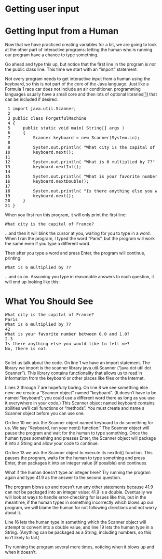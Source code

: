 # Getting user input

<h1 class="title">Getting Input from a Human</h1>
<p>Now that we have practiced creating variables for a bit, we are going to look at the other part of interactive programs: letting the human who is running our program have a chance to type something.</p>
<p>Go ahead and type this up, but notice that the first line in the program is <em>not</em> the public class line. This time we start with an &ldquo;import&rdquo; statement.</p>
<p>Not every program needs to get interactive input from a human using the keyboard, so this is not part of the core of the Java language. Just like a Formula 1 race car does not include an air conditioner, programming languages usually have a small core and then lots of optional libraries<a id="id1" class="footnote-reference" href="#libs">[1]</a> that can be included if desired.</p>
<pre><span class="ln"> 1 </span><span class="keyword namespace">import</span> <span class="name namespace">java.util.Scanner</span><span class="operator">;</span>
<span class="ln"> 2 </span>
<span class="ln"> 3 </span><span class="keyword declaration">public</span> <span class="keyword declaration">class</span> <span class="name class">ForgetfulMachine</span>
<span class="ln"> 4 </span><span class="operator">{</span>
<span class="ln"> 5 </span>    <span class="keyword declaration">public</span> <span class="keyword declaration">static</span> <span class="keyword type">void</span> <span class="name function">main</span><span class="operator">(</span> <span class="name">String</span><span class="operator">[]</span> <span class="name">args</span> <span class="operator">)</span>
<span class="ln"> 6 </span>    <span class="operator">{</span>
<span class="ln"> 7 </span>        <span class="name">Scanner</span> <span class="name">keyboard</span> <span class="operator">=</span> <span class="keyword">new</span> <span class="name">Scanner</span><span class="operator">(</span><span class="name">System</span><span class="operator">.</span><span class="name attribute">in</span><span class="operator">);</span>
<span class="ln"> 8 </span>
<span class="ln"> 9 </span>        <span class="name">System</span><span class="operator">.</span><span class="name attribute">out</span><span class="operator">.</span><span class="name attribute">println</span><span class="operator">(</span> <span class="literal string">"What city is the capital of France?"</span> <span class="operator">);</span>
<span class="ln">10 </span>        <span class="name">keyboard</span><span class="operator">.</span><span class="name attribute">next</span><span class="operator">();</span>
<span class="ln">11 </span>
<span class="ln">12 </span>        <span class="name">System</span><span class="operator">.</span><span class="name attribute">out</span><span class="operator">.</span><span class="name attribute">println</span><span class="operator">(</span> <span class="literal string">"What is 6 multiplied by 7?"</span> <span class="operator">);</span>
<span class="ln">13 </span>        <span class="name">keyboard</span><span class="operator">.</span><span class="name attribute">nextInt</span><span class="operator">();</span>
<span class="ln">14 </span>
<span class="ln">15 </span>        <span class="name">System</span><span class="operator">.</span><span class="name attribute">out</span><span class="operator">.</span><span class="name attribute">println</span><span class="operator">(</span> <span class="literal string">"What is your favorite number between 0.0 and 1.0?"</span> <span class="operator">);</span>
<span class="ln">16 </span>        <span class="name">keyboard</span><span class="operator">.</span><span class="name attribute">nextDouble</span><span class="operator">();</span>
<span class="ln">17 </span>
<span class="ln">18 </span>        <span class="name">System</span><span class="operator">.</span><span class="name attribute">out</span><span class="operator">.</span><span class="name attribute">println</span><span class="operator">(</span> <span class="literal string">"Is there anything else you would like to tell me?"</span> <span class="operator">);</span>
<span class="ln">19 </span>        <span class="name">keyboard</span><span class="operator">.</span><span class="name attribute">next</span><span class="operator">();</span>
<span class="ln">20 </span>    <span class="operator">}</span>
<span class="ln">21 </span><span class="operator">}</span>
</pre>
<p>When you first run this program, it will only print the first line:</p>
<pre class="literal-block">What city is the capital of France?
</pre>
<p>&hellip;and then it will blink the cursor at you, waiting for you to type in a word. When I ran the program, I typed the word &ldquo;Paris&rdquo;, but the program will work the same even if you type a different word.</p>
<p>Then after you type a word and press Enter, the program will continue, printing:</p>
<pre class="literal-block">What is 6 multiplied by 7?
</pre>
<p>&hellip;and so on. Assuming you type in reasonable answers to each question, it will end up looking like this:</p>
<div id="what-you-should-see" class="section">
<h1>What You Should See</h1>
<pre class="terminal literal-block">What city is the capital of France?
Paris
What is 6 multiplied by 7?
42
What is your favorite number between 0.0 and 1.0?
2.3
Is there anything else you would like to tell me?
No, there is not.

</pre>
<p>So let us talk about the code. On line 1 we have an import statement. The library we import is the scanner library java.util.Scanner (&ldquo;java dot util dot Scanner&rdquo;). This library contains functionality that allows us to read in information from the keyboard or other places like files or the Internet.</p>
<p>Lines 2 through 7 are hopefully boring. On line 8 we see something else new: we create a &ldquo;Scanner object&rdquo; named &ldquo;keyboard&rdquo;. (It doesn&rsquo;t have to be named &ldquo;keyboard&rdquo;; you could use a different word there as long as you use it everywhere in your code.) This Scanner object named keyboard contains abilities we&rsquo;ll call functions or &ldquo;methods&rdquo;. You must create and name a Scanner object before you can use one.</p>
<p>On line 10 we ask the Scanner object named keyboard to do something for us. We say &ldquo;Keyboard, run your next() function.&rdquo; The Scanner object will pause the program and wait for the human to type something. Once the human types something and presses Enter, the Scanner object will package it into a String and allow your code to continue.</p>
<p>On line 13 we ask the Scanner object to execute its nextInt() function. This pauses the program, waits for the human to type something and press Enter, then packages it into an integer value (if possible) and continues.</p>
<p>What if the human doesn&rsquo;t type an integer here? Try running the program again and type 41.9 as the answer to the second question.</p>
<p>The program blows up and doesn&rsquo;t run any other statements because 41.9 can <em>not</em> be packaged into an integer value: 41.9 is a double. Eventually we will look at ways to handle error-checking for issues like this, but in the meantime, if the human types in something incorrectly which blows up our program, we will blame the human for not following directions and not worry about it.</p>
<p>Line 16 lets the human type in something which the Scanner object will attempt to convert into a double value, and line 19 lets the human type in a String. (Anything can be packaged as a String, including numbers, so this isn&rsquo;t likely to fail.)</p>
<p>Try running the program several more times, noticing when it blows up and when it doesn&rsquo;t.</p>
</div>